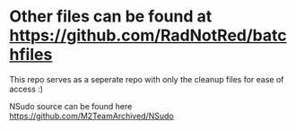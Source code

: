 # Other files can be found at https://github.com/RadNotRed/batchfiles
This repo serves as a seperate repo with only the cleanup files for ease of access :)



NSudo source can be found here
https://github.com/M2TeamArchived/NSudo
